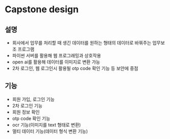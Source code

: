 # Capstone design

## 설명
- 회사에서 업무를 처리할 때 생긴 데이터를 원하는 형태의 데이터로 바꿔주는 업무보조 프로그램
- 파이썬 서버를 활용해 웹 프로그래밍과 상호작용 
- open ai를 활용해 데이터를 이미지로 변환 가능
- 2차 로그인, 웹 로그인시 활용될 otp code 확인 기능 등 보안에 중점


## 기능
- 회원 가입, 로그인 기능
- 2차 로그인 기능
- 회원 정보 확인
- otp code 확인 기능
- ocr 기능(이미지를 text 형태로 변환)
- 멀티 데이터 기능(데이터 형식 변환 기능)





